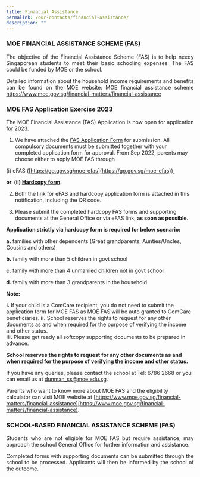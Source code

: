 ```yaml
---
title: Financial Assistance
permalink: /our-contacts/financial-assistance/
description: ""
---
```

### MOE FINANCIAL ASSISTANCE SCHEME (FAS)

<p style="text-align: justify;">The objective of the Financial Assistance Scheme (FAS) is to help needy Singaporean students to meet their basic schooling expenses. The FAS could be funded by MOE or the school.</p>

<p style="text-align: justify;">Detailed information about the household income requirements and benefits can be found on the MOE website: MOE financial assistance scheme <a href="https://www.moe.gov.sg/financial-matters/financial-assistance" target="_blank">https://www.moe.gov.sg/financial-matters/financial-assistance</a></p>

### MOE FAS Application Exercise 2023

<p style="text-align: justify;">The MOE Financial Assistance (FAS) Application is now open for application for 2023.</p>

1. We have attached the <a href="/files/Administration/MOE-FAS-Application-Form-2023.pdf" target="_blank">FAS Application Form</a> for submission. All compulsory documents must be submitted together with your completed application form for approval. From Sep 2022, parents may choose either to apply MOE FAS through

(i) eFAS ([https://go.gov.sg/moe-efas](https://go.gov.sg/moe-efas))     

**or  (ii) [Hardcopy form](https://dunmansec.moe.edu.sg/qql/slot/u194/pdf/2023%20FAS/MOE-FAS-Application-Form-2023.pdf).**

2. Both the link for eFAS and hardcopy application form is attached in this notification, including the QR code.

3. Please submit the completed hardcopy FAS forms and supporting documents at the General Office or via eFAS link, **as soon as possible.**

**Application strictly via hardcopy form is required for below scenario:**

<b>a.</b> families with other dependents (Great grandparents, Aunties/Uncles, Cousins and others)

<b>b.</b> family with more than 5 children in govt school

<b>c.</b> family with more than 4 unmarried children not in govt school

<b>d.</b> family with more than 3 grandparents in the household


**Note:**

<b>i.</b> If your child is a ComCare recipient, you do not need to submit the application form for MOE FAS as MOE FAS will be auto granted to ComCare beneficiaries.
<b>ii.</b> School reserves the rights to request for any other documents as and when required for the purpose of verifying the income and other status.  
<b>iii.</b> Please get ready all softcopy supporting documents to be prepared in advance.  

**School reserves the rights to request for any other documents as and when required for the purpose of verifying the income and other status.**

If you have any queries, please contact the school at Tel: 6786 2668 or you can email us at [dunman\_ss@moe.edu.sg](mailto:dunman_ss@moe.edu.sg).

Parents who want to know more about MOE FAS and the eligibility calculator can visit MOE website at [https://www.moe.gov.sg/financial-matters/financial-assistance](https://www.moe.gov.sg/financial-matters/financial-assistance).

### SCHOOL-BASED FINANCIAL ASSISTANCE SCHEME (FAS)

<p style="text-align: justify;">Students who are not eligible for MOE FAS but require assistance, may approach the school General Office for further information and assistance.</p>

<p style="text-align: justify;">Completed forms with supporting documents can be submitted through the school to be processed. Applicants will then be informed by the school of the outcome.</p>